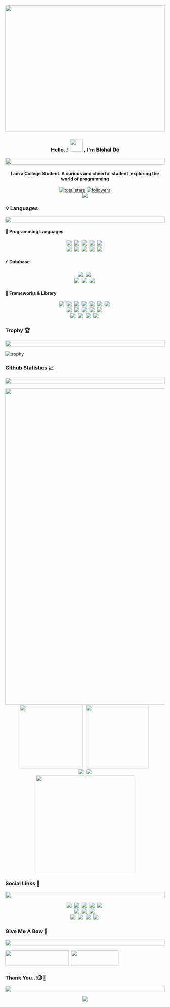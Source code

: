 <img src="https://media.giphy.com/media/v1.Y2lkPTc5MGI3NjExeGxqYmJjZnI5cDRiMnlueGQ4YW15cXVzZXliYjhuY2lpbXo3OWc3YSZlcD12MV9pbnRlcm5hbF9naWZfYnlfaWQmY3Q9Zw/yYSSBtDgbbRzq/giphy.gif" height='400px' width='100%' />


<h3 align="center" >Hello..! <img src="https://c.tenor.com/4kIHjPaMiDoAAAAi/the-blobs-live-on-waving.gif" height="40" width="40" /> , I'm 𝐁𝐢𝐬𝐡𝐚𝐥 𝐃𝐞</h3>
<img src="https://i.imgur.com/dBaSKWF.gif" height="20" width="100%">
<h4 align="center">I am a College Student. A curious and cheerful student, exploring the world of programming</h4>

<p align="center">
<a href="https://github.com/trinib?tab=stars&sort=stargazers">
    <img alt="total stars" title="Total stars on GitHub" src="https://custom-icon-badges.demolab.com/badge/dynamic/json?logo=star&color=black&labelColor=red&label=Stars&style=for-the-badge&query=%24.stars&url=https://api.github-star-counter.workers.dev/user/bishalde"/></a>
<a href="https://github.com/trinib?tab=followers">
    <img alt="followers" title="Follow me on Github" src="https://custom-icon-badges.herokuapp.com/github/followers/bishalde?color=black&labelColor=red&style=for-the-badge&logo=person-add&label=Followers&logoColor=white"/></a>

  <br />
<img src="https://komarev.com/ghpvc/?username=bishalde&color=red&style=for-the-badge">
</p>

<h3>💡 Languages </h3>
<img src="https://i.imgur.com/dBaSKWF.gif" height="20" width="100%">

#### 🤖 Programming Languages 
<p align="center">
  <img src="https://img.shields.io/badge/Python-red?style=for-the-badge&logo=python&logoColor=white" />&nbsp;
  <img src="https://img.shields.io/badge/C-00599C?style=for-the-badge&logo=c&logoColor=white" />&nbsp;
  <img src="https://img.shields.io/badge/C%2B%2B-00599C?style=for-the-badge&logo=c%2B%2B&logoColor=white" />&nbsp;
  <img src="https://img.shields.io/badge/PHP-777BB4?style=for-the-badge&logo=php&logoColor=white" />&nbsp;
  <img src="https://img.shields.io/badge/Haskell-5D4F85?style=for-the-badge&logo=haskell&logoColor=white" />&nbsp;
  <br>
  <img src="https://img.shields.io/badge/HTML5-E34F26?style=for-the-badge&logo=html5&logoColor=white" />&nbsp;
  <img src="https://img.shields.io/badge/CSS3-1572B6?style=for-the-badge&logo=css3&logoColor=white" />&nbsp;
  <img src="https://img.shields.io/badge/JavaScript-323330?style=for-the-badge&logo=javascript&logoColor=F7DF1E" />&nbsp;
  <img src="https://img.shields.io/badge/TypeScript-007ACC?style=for-the-badge&logo=typescript&logoColor=white" />&nbsp;
  <img src="https://img.shields.io/badge/GIT-E44C30?style=for-the-badge&logo=git&logoColor=white" />&nbsp;
</p>

#### ⚡ Database
<p align="center">
<img src="https://img.shields.io/badge/MongoDB-4EA94B?style=for-the-badge&logo=mongodb&logoColor=white" />&nbsp;
<img src="https://img.shields.io/badge/Amazon%20DynamoDB-4053D6?style=for-the-badge&logo=Amazon%20DynamoDB&logoColor=white" />&nbsp;
  <br>
<img src="https://img.shields.io/badge/MySQL-005C84?style=for-the-badge&logo=mysql&logoColor=white" />&nbsp;
<img src="https://img.shields.io/badge/SQLite-07405E?style=for-the-badge&logo=sqlite&logoColor=white" />&nbsp;
<img src="https://img.shields.io/badge/PostgreSQL-316192?style=for-the-badge&logo=postgresql&logoColor=white" />&nbsp;
</p>

#### 🚀 Frameworks & Library 
<p align="center">
  <img src="https://img.shields.io/badge/Django-092E20?style=for-the-badge&logo=django&logoColor=green" />&nbsp;
  <img src="https://img.shields.io/badge/django%20rest-ff1709?style=for-the-badge&logo=django&logoColor=white" />&nbsp;
  <img src="https://img.shields.io/badge/fastapi-109989?style=for-the-badge&logo=FASTAPI&logoColor=white" />&nbsp;
  <img src="https://img.shields.io/badge/Flask-000000?style=for-the-badge&logo=flask&logoColor=white" />&nbsp;
  <img src="https://img.shields.io/badge/OpenCV-27338e?style=for-the-badge&logo=OpenCV&logoColor=white" />&nbsp;
  <img src="https://img.shields.io/badge/Pandas-2C2D72?style=for-the-badge&logo=pandas&logoColor=white" />&nbsp;
  <img src="https://img.shields.io/badge/Numpy-777BB4?style=for-the-badge&logo=numpy&logoColor=white" />&nbsp;
  <br>
  <img src="https://img.shields.io/badge/React-20232A?style=for-the-badge&logo=react&logoColor=61DAFB" />&nbsp;
  <img src="https://img.shields.io/badge/Node.js-339933?style=for-the-badge&logo=nodedotjs&logoColor=white" />&nbsp;
  <img src="https://img.shields.io/badge/next.js-000000?style=for-the-badge&logo=nextdotjs&logoColor=white" />&nbsp;
  <img src="https://img.shields.io/badge/Express.js-000000?style=for-the-badge&logo=express&logoColor=white" />&nbsp;
  <img src="https://img.shields.io/badge/Postman-FF6C37?style=for-the-badge&logo=Postman&logoColor=white" />&nbsp;
  <br>
  <img src="https://img.shields.io/badge/Docker-2CA5E0?style=for-the-badge&logo=docker&logoColor=white" />&nbsp;
  <img src="https://img.shields.io/badge/Flutter-02569B?style=for-the-badge&logo=flutter&logoColor=white" />&nbsp;
  <img src="https://img.shields.io/badge/React_Native-20232A?style=for-the-badge&logo=react&logoColor=61DAFB" />&nbsp;
  <img src="https://img.shields.io/badge/firebase-ffca28?style=for-the-badge&logo=firebase&logoColor=black" />&nbsp;</p>

<h3> Trophy 🏆</h3>
<img src="https://i.imgur.com/dBaSKWF.gif" height="20" width="100%">


<p align="center>
  
[![trophy](https://github-profile-trophy.vercel.app/?username=bishalde&theme=algolia&row=1&margin-w=20)](https://github.com/ryo-ma/github-profile-trophy)
</p>

  
<h3> Github Statistics 📈</h3>
<img src="https://i.imgur.com/dBaSKWF.gif" height="20" width="100%">

<p align="center">
<img width="1000px" src="http://github-profile-summary-cards.vercel.app/api/cards/profile-details?username=bishalde&theme=tokyonight" /> 
  <br />
<img height="200px" src="http://github-profile-summary-cards.vercel.app/api/cards/stats?username=bishalde&theme=tokyonight"/>&nbsp;
<img height="200px" src="http://github-profile-summary-cards.vercel.app/api/cards/productive-time?username=bishalde&theme=tokyonight&utcOffset=8"/>&nbsp;
  <br />
<img src="http://github-profile-summary-cards.vercel.app/api/cards/repos-per-language?username=bishalde&theme=tokyonight" />&nbsp;
<img src="http://github-profile-summary-cards.vercel.app/api/cards/most-commit-language?username=bishalde&theme=tokyonight" />
  <br />
<img  height="310px" src="https://github-readme-streak-stats.herokuapp.com/?user=BishalDe&theme=tokyonight&hide_border=true" />
</p>

<h3> Social Links 🔗</h3>
<img src="https://i.imgur.com/dBaSKWF.gif" height="20" width="100%">

<p align="center"><a href="https://www.instagram.com/bishal_de/" target='_blank'><img src="https://img.shields.io/badge/Instagram-E4405F?style=for-the-badge&logo=instagram&logoColor=white" /></a>&nbsp;
<a href="https://www.linkedin.com/in/bishalde/" target='_blank'><img src="https://img.shields.io/badge/LinkedIn-blue?style=for-the-badge&logo=linkedin" /></a>&nbsp;
<a href="" target='_blank'><img src="https://img.shields.io/badge/Facebook-1877F2?style=for-the-badge&logo=facebook&logoColor=white"/></a>&nbsp;
<a href="@itsbishalde" target='_blank'><img src="https://img.shields.io/badge/Snapchat-FFFC00?style=for-the-badge&logo=snapchat&logoColor=black"/></a>&nbsp;
<a href="https://wa.me/+918299260163?text=Hello!" target='_blank'><img src="https://img.shields.io/badge/whatsapp-darkgreen?style=for-the-badge&logo=whatsapp&logoColor=white"/></a>&nbsp;
                                         <br/>
<a href="https://github.com/bishalde/" target='_blank'><img src="https://img.shields.io/badge/GitHub-black?style=for-the-badge&logo=github"/></a>&nbsp;
<a href="" target='_blank'><img src="https://img.shields.io/badge/YouTube-FF0000?style=for-the-badge&logo=youtube&logoColor=white"/></a>&nbsp;
<a href="" target='_blank'><img src="https://img.shields.io/badge/linktree-39E09B?style=for-the-badge&logo=linktree&logoColor=white"/></a>&nbsp;
                             <br>
<a href="" target='_blank'><img src="https://img.shields.io/badge/-LeetCode-FFA116?style=for-the-badge&logo=LeetCode&logoColor=black"/></a>&nbsp;
<a href="https://www.codechef.com/users/bishalde" target='_blank'><img src="https://img.shields.io/badge/Codechef-%23B92B27?style=for-the-badge&logo=Codechef&logoColor=white"/></a>&nbsp;
<a href="https://www.hackerrank.com/bishalde" target='_blank'><img src="https://img.shields.io/badge/-Hackerrank-2EC866?style=for-the-badge&logo=HackerRank&logoColor=whit"/></a>&nbsp;
<a href="" target='_blank'><img src="https://img.shields.io/badge/HackerEarth-%232C3454.svg?&style=for-the-badge&logo=HackerEarth&logoColor=Blue"/></a>&nbsp;
</p>
</p>

<h3> Give Me A Bow 🏹</h3>
<img src="https://i.imgur.com/dBaSKWF.gif" height="20" width="100%">

<a href="https://www.buymeacoffee.com/bishalde" target='_blank'><img height="50px" width="200px" src="https://img.shields.io/badge/buymeacoffee-yellow?style=for-the-badge&logo=buymeacoffee&logocolor=white" /></a>&nbsp;&nbsp;<a href="https://ko-fi.com/bishalde" target='_blank'><img height="50px" width="150px" src="https://img.shields.io/badge/kofi-red?style=for-the-badge&logo=kofi"/></a>

<h3> Thank You..!😘💋 </h3>
<img src="https://i.imgur.com/dBaSKWF.gif" height="20" width="100%">
<p align="center">
<img src="https://raw.githubusercontent.com/trinib/trinib/a5f17399d881c5651a89bfe4a621014b08346cf0/images/marquee2.svg">
</p>
